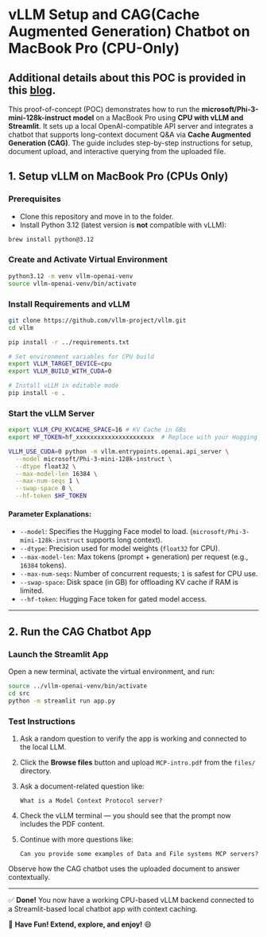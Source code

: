 
# vLLM Setup and CAG(Cache Augmented Generation) Chatbot on MacBook Pro (CPU-Only)

## Additional details about this POC is provided in this [blog](https://medium.com/beyond-the-buzz-highlighting-the-impact-of-ai-in/the-lazy-devs-guide-to-building-a-local-ai-agent-that-actually-works-30e7f3aee140). ##
This proof-of-concept (POC) demonstrates how to run the **microsoft/Phi-3-mini-128k-instruct model** on a MacBook Pro using **CPU with vLLM and Streamlit**. It sets up a local OpenAI-compatible API server and integrates a chatbot that supports long-context document Q&A via **Cache Augmented Generation (CAG)**. The guide includes step-by-step instructions for setup, document upload, and interactive querying from the uploaded file.
## 1. Setup vLLM on MacBook Pro (CPUs Only)

### Prerequisites
- Clone this repository and move in to the folder.
- Install Python 3.12 (latest version is **not** compatible with vLLM):

```bash
brew install python@3.12
```

### Create and Activate Virtual Environment

```bash
python3.12 -m venv vllm-openai-venv
source vllm-openai-venv/bin/activate
```

### Install Requirements and vLLM

```bash
git clone https://github.com/vllm-project/vllm.git
cd vllm
```
```bash
pip install -r ../requirements.txt

# Set environment variables for CPU build
export VLLM_TARGET_DEVICE=cpu
export VLLM_BUILD_WITH_CUDA=0

# Install vLLM in editable mode
pip install -e .
```

### Start the vLLM Server

```bash
export VLLM_CPU_KVCACHE_SPACE=16 # KV Cache in GBs
export HF_TOKEN=hf_xxxxxxxxxxxxxxxxxxxxxx  # Replace with your Hugging Face token

VLLM_USE_CUDA=0 python -m vllm.entrypoints.openai.api_server \
  --model microsoft/Phi-3-mini-128k-instruct \
  --dtype float32 \
  --max-model-len 16384 \
  --max-num-seqs 1 \
  --swap-space 8 \
  --hf-token $HF_TOKEN
```

#### Parameter Explanations:

- `--model`: Specifies the Hugging Face model to load. (`microsoft/Phi-3-mini-128k-instruct` supports long context).
- `--dtype`: Precision used for model weights (`float32` for CPU).
- `--max-model-len`: Max tokens (prompt + generation) per request (e.g., `16384` tokens).
- `--max-num-seqs`: Number of concurrent requests; `1` is safest for CPU use.
- `--swap-space`: Disk space (in GB) for offloading KV cache if RAM is limited.
- `--hf-token`: Hugging Face token for gated model access.

---

## 2. Run the CAG Chatbot App

### Launch the Streamlit App

Open a new terminal, activate the virtual environment, and run:

```bash
source ../vllm-openai-venv/bin/activate
cd src
python -m streamlit run app.py
```

### Test Instructions

1. Ask a random question to verify the app is working and connected to the local LLM.
2. Click the **Browse files** button and upload `MCP-intro.pdf` from the `files/` directory.
3. Ask a document-related question like:

   ```
   What is a Model Context Protocol server?
   ```

4. Check the vLLM terminal — you should see that the prompt now includes the PDF content.
5. Continue with more questions like:

   ```
   Can you provide some examples of Data and File systems MCP servers?
   ```

Observe how the CAG chatbot uses the uploaded document to answer contextually.

---

✅ **Done!** You now have a working CPU-based vLLM backend connected to a Streamlit-based local chatbot app with context caching.

🎉 **Have Fun! Extend, explore, and enjoy!** 😄
